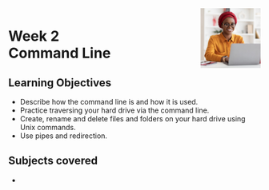 <a href="../">
  <img src="/img/Version_Control_logo.jpg" width="120" align="right">
</a>

# Week 2 <br> Command Line

## Learning Objectives
- Describe how the command line is and how it is used.
- Practice traversing your hard drive via the command line.
- Create, rename and delete files and folders on your hard drive using Unix commands.
- Use pipes and redirection.

## Subjects covered
- 
